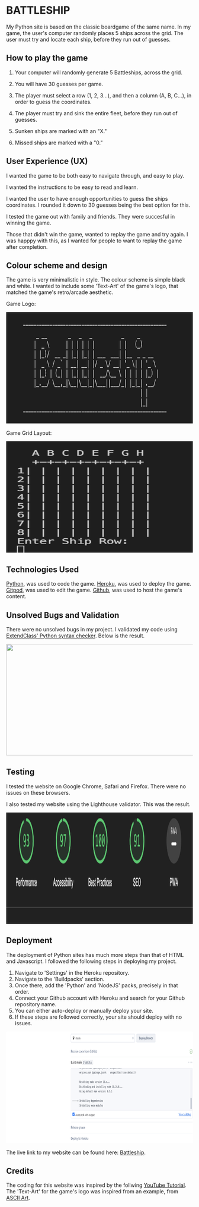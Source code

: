 # BATTLESHIP 

My Python site is based on the classic boardgame of the same name. In my game, the user's computer randomly places 5 ships across the grid. The user must try and locate each ship, before they run out of guesses. 

## How to play the game
1. Your computer will randomly generate 5 Battleships, across the grid.

2. You will have 30 guesses per game.

3. The player must select a row (1, 2, 3...), and then a column (A, B, C...), in order to guess the coordinates.

4. Tne player must try and sink the entire fleet, before they run out of guesses.

5. Sunken ships are marked with an "X."

6. Missed ships are marked with a "0."

## User Experience (UX)

I wanted the game to be both easy to navigate through, and easy to play. 

I wanted the instructions to be easy to read and learn. 

I wanted the user to have enough opportunities to guess the ships coordinates. I rounded it down to 30 guesses being the best option for this.

I tested the game out with family and friends. They were succesful in winning the game. 

Those that didn't win the game, wanted to replay the game and try again. I was happpy with this, as I wanted for people to want to replay the game after completion. 

## Colour scheme and design 

The game is very minimalistic in style. The colour scheme is simple black and white. I wanted to include some 'Text-Art' of the game's logo, that matched the game's retro/arcade aesthetic. 

Game Logo:

<img src="assets/images/battleship.png" width=600 height=300>

Game Grid Layout:

<img src="assets/images/game_grid.png" width=600 height=300>

## Technologies Used

[Python](https://www.python.org/), was used to code the game.
[Heroku](https://dashboard.heroku.com/apps), was used to deploy the game.
[Gitpod](https://gitpod.io/), was used to edit the game. 
[Github](https://github.com/), was used to host the game's content. 


## Unsolved Bugs and Validation 

There were no unsolved bugs in my project. I validated my code using [ExtendClass' Python syntax checker](https://extendsclass.com/python-tester.html). Below is the result.  

<img src="assets/images/extendsclass_screenshot.png" width=600 height=300>

## Testing 

I tested the website on Google Chrome, Safari and Firefox. There were no issues on these browsers. 

I also tested my website using the Lighthouse validator. This was the result. 

<img src="assets/images/lighthouse_screenshot.png" width=600 height=300>

## Deployment 

The deployment of Python sites has much more steps than that of HTML and Javascript. I followed the following steps in deploying my project. 

1. Navigate to 'Settings' in the Heroku repository. 
2. Navigate to the 'Buildpacks' section.
3. Once there, add the 'Python' and 'NodeJS' packs, precisely in that order. 
4. Connect your Github account with Heroku and search for your Github repository name. 
5. You can either auto-deploy or manually deploy your site. 
6. If these steps are followed correctly, your site should deploy with no issues. 

<img src="assets/images/heroku.png" width=600 height=300>

The live link to my website can be found here: [Battleship](https://battleshipgame-90a27c74052e.herokuapp.com/).

## Credits 

The coding for this website was inspired by the follwing [YouTube Tutorial](https://www.youtube.com/watch?v=alJH_c9t4zw).
The 'Text-Art' for the game's logo was inspired from an example, from [ASCII Art](https://ascii.co.uk/art/battleship).